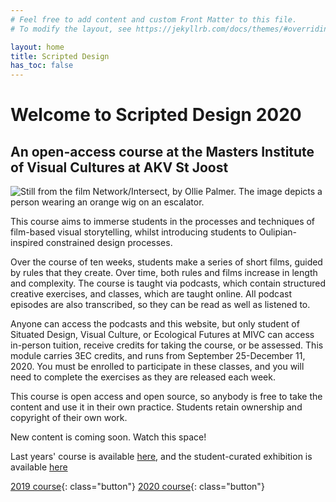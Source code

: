 ```yaml
---
# Feel free to add content and custom Front Matter to this file.
# To modify the layout, see https://jekyllrb.com/docs/themes/#overriding-theme-defaults

layout: home
title: Scripted Design
has_toc: false
---
```



# Welcome to Scripted Design 2020

## An open-access course at the Masters Institute of Visual Cultures at AKV St Joost

<div class="img-wrapper">
<img src="/assets/net-int1.jpg" alt="Still from the film Network/Intersect, by Ollie Palmer. The image depicts a person wearing an orange wig on an escalator.">
</div>

This course aims to immerse students in the processes and techniques of film-based visual storytelling, whilst introducing students to Oulipian-inspired constrained design processes.

Over the course of ten weeks, students make a series of short films, guided by rules that they create. Over time, both rules and films increase in length and complexity. The course is taught via podcasts, which contain structured creative exercises, and classes, which are taught online. All podcast episodes are also transcribed, so they can be read as well as listened to.

Anyone can access the podcasts and this website, but only student of Situated Design, Visual Culture, or Ecological Futures at MIVC can access in-person tuition, receive credits for taking the course, or be assessed. This module carries 3EC credits, and runs from September 25-December 11, 2020. You must be enrolled to participate in these classes, and you will need to complete the exercises as they are released each week.

This course is open access and open source, so anybody is free to take the content and use it in their own practice. Students retain ownership and copyright of their own work.

New content is coming soon. Watch this space!

Last years' course is available [here](/2019), and the student-curated exhibition is available [here]()

[2019 course](/2019){: class="button"} [2020 course](/2020){: class="button"}

